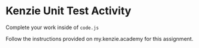 # Kenzie Unit Test Activity

Complete your work inside of `code.js`

Follow the instructions provided on my.kenzie.academy for this assignment.